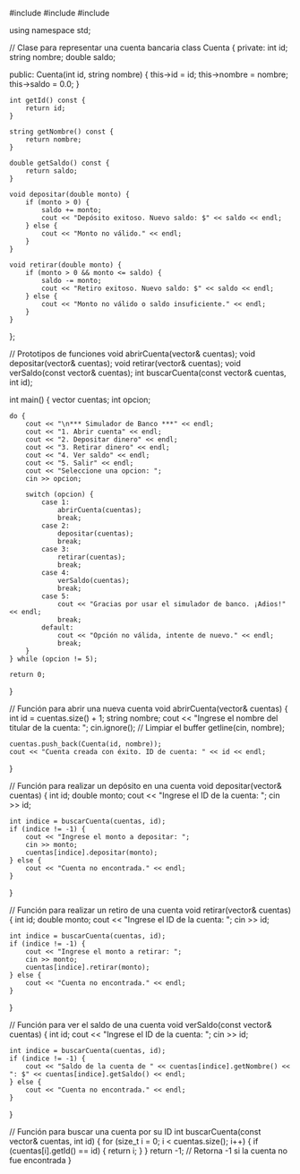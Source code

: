 #include <iostream>
#include <string>
#include <vector>

using namespace std;

// Clase para representar una cuenta bancaria
class Cuenta {
private:
    int id;
    string nombre;
    double saldo;

public:
    Cuenta(int id, string nombre) {
        this->id = id;
        this->nombre = nombre;
        this->saldo = 0.0;
    }

    int getId() const {
        return id;
    }

    string getNombre() const {
        return nombre;
    }

    double getSaldo() const {
        return saldo;
    }

    void depositar(double monto) {
        if (monto > 0) {
            saldo += monto;
            cout << "Depósito exitoso. Nuevo saldo: $" << saldo << endl;
        } else {
            cout << "Monto no válido." << endl;
        }
    }

    void retirar(double monto) {
        if (monto > 0 && monto <= saldo) {
            saldo -= monto;
            cout << "Retiro exitoso. Nuevo saldo: $" << saldo << endl;
        } else {
            cout << "Monto no válido o saldo insuficiente." << endl;
        }
    }
};

// Prototipos de funciones
void abrirCuenta(vector<Cuenta>& cuentas);
void depositar(vector<Cuenta>& cuentas);
void retirar(vector<Cuenta>& cuentas);
void verSaldo(const vector<Cuenta>& cuentas);
int buscarCuenta(const vector<Cuenta>& cuentas, int id);

int main() {
    vector<Cuenta> cuentas;
    int opcion;

    do {
        cout << "\n*** Simulador de Banco ***" << endl;
        cout << "1. Abrir cuenta" << endl;
        cout << "2. Depositar dinero" << endl;
        cout << "3. Retirar dinero" << endl;
        cout << "4. Ver saldo" << endl;
        cout << "5. Salir" << endl;
        cout << "Seleccione una opcion: ";
        cin >> opcion;

        switch (opcion) {
            case 1:
                abrirCuenta(cuentas);
                break;
            case 2:
                depositar(cuentas);
                break;
            case 3:
                retirar(cuentas);
                break;
            case 4:
                verSaldo(cuentas);
                break;
            case 5:
                cout << "Gracias por usar el simulador de banco. ¡Adios!" << endl;
                break;
            default:
                cout << "Opción no válida, intente de nuevo." << endl;
                break;
        }
    } while (opcion != 5);

    return 0;
}

// Función para abrir una nueva cuenta
void abrirCuenta(vector<Cuenta>& cuentas) {
    int id = cuentas.size() + 1;
    string nombre;
    cout << "Ingrese el nombre del titular de la cuenta: ";
    cin.ignore();  // Limpiar el buffer
    getline(cin, nombre);

    cuentas.push_back(Cuenta(id, nombre));
    cout << "Cuenta creada con éxito. ID de cuenta: " << id << endl;
}

// Función para realizar un depósito en una cuenta
void depositar(vector<Cuenta>& cuentas) {
    int id;
    double monto;
    cout << "Ingrese el ID de la cuenta: ";
    cin >> id;

    int indice = buscarCuenta(cuentas, id);
    if (indice != -1) {
        cout << "Ingrese el monto a depositar: ";
        cin >> monto;
        cuentas[indice].depositar(monto);
    } else {
        cout << "Cuenta no encontrada." << endl;
    }
}

// Función para realizar un retiro de una cuenta
void retirar(vector<Cuenta>& cuentas) {
    int id;
    double monto;
    cout << "Ingrese el ID de la cuenta: ";
    cin >> id;

    int indice = buscarCuenta(cuentas, id);
    if (indice != -1) {
        cout << "Ingrese el monto a retirar: ";
        cin >> monto;
        cuentas[indice].retirar(monto);
    } else {
        cout << "Cuenta no encontrada." << endl;
    }
}

// Función para ver el saldo de una cuenta
void verSaldo(const vector<Cuenta>& cuentas) {
    int id;
    cout << "Ingrese el ID de la cuenta: ";
    cin >> id;

    int indice = buscarCuenta(cuentas, id);
    if (indice != -1) {
        cout << "Saldo de la cuenta de " << cuentas[indice].getNombre() << ": $" << cuentas[indice].getSaldo() << endl;
    } else {
        cout << "Cuenta no encontrada." << endl;
    }
}

// Función para buscar una cuenta por su ID
int buscarCuenta(const vector<Cuenta>& cuentas, int id) {
    for (size_t i = 0; i < cuentas.size(); i++) {
        if (cuentas[i].getId() == id) {
            return i;
        }
    }
    return -1;  // Retorna -1 si la cuenta no fue encontrada
}



